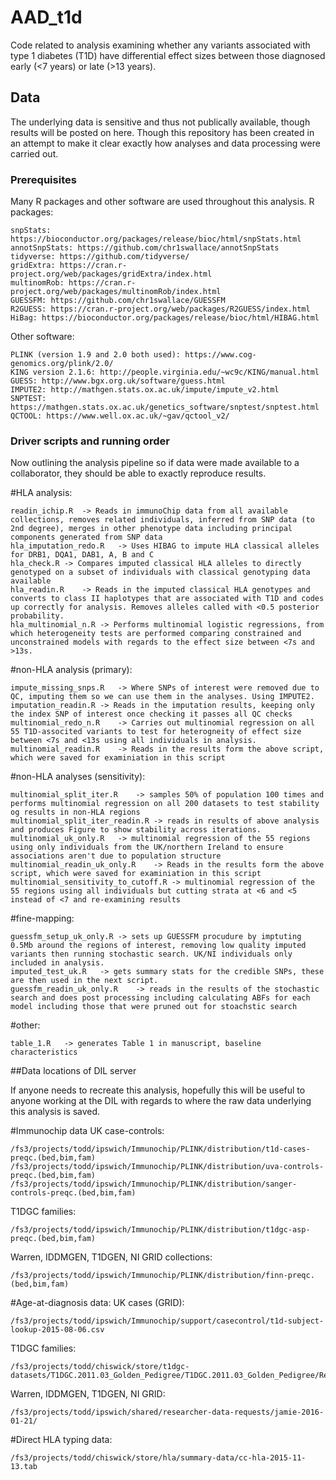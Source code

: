 # AAD_t1d

Code related to analysis examining whether any variants associated with type 1 diabetes (T1D) have  differential effect sizes between those diagnosed early (<7 years) or late (>13 years).

## Data

The underlying data is sensitive and thus not publically available, though results will be posted on here. Though this repository has been created in an attempt to make it clear exactly how analyses and data processing were carried out.

### Prerequisites

Many R packages and other software are used throughout this analysis. 
R packages:

```
snpStats: https://bioconductor.org/packages/release/bioc/html/snpStats.html
annotSnpStats: https://github.com/chr1swallace/annotSnpStats
tidyverse: https://github.com/tidyverse/
gridExtra: https://cran.r-project.org/web/packages/gridExtra/index.html
multinomRob: https://cran.r-project.org/web/packages/multinomRob/index.html 
GUESSFM: https://github.com/chr1swallace/GUESSFM
R2GUESS: https://cran.r-project.org/web/packages/R2GUESS/index.html
HiBag: https://bioconductor.org/packages/release/bioc/html/HIBAG.html
```

Other software:
```
PLINK (version 1.9 and 2.0 both used): https://www.cog-genomics.org/plink/2.0/
KING version 2.1.6: http://people.virginia.edu/~wc9c/KING/manual.html
GUESS: http://www.bgx.org.uk/software/guess.html
IMPUTE2: http://mathgen.stats.ox.ac.uk/impute/impute_v2.html 
SNPTEST: https://mathgen.stats.ox.ac.uk/genetics_software/snptest/snptest.html
QCTOOL: https://www.well.ox.ac.uk/~gav/qctool_v2/
```

### Driver scripts and running order

Now outlining the analysis pipeline so if data were made available to a collaborator, they should be able to exactly reproduce results.


#HLA analysis:
```
readin_ichip.R	-> Reads in immunoChip data from all available collections, removes related individuals, inferred from SNP data (to 2nd degree), merges in other phenotype data including principal components generated from SNP data
hla_imputation_redo.R	-> Uses HIBAG to impute HLA classical alleles for DRB1, DQA1, DAB1, A, B and C
hla_check.R	-> Compares imputed classical HLA alleles to directly genotyped on a subset of individuals with classical genotyping data available
hla_readin.R	-> Reads in the imputed classical HLA genotypes and converts to class II haplotypes that are associated with T1D and codes up correctly for analysis. Removes alleles called with <0.5 posterior probability.
hla_multinomial_n.R	-> Performs multinomial logistic regressions, from which heterogeneity tests are performed comparing constrained and unconstrained models with regards to the effect size between <7s and >13s.
```

#non-HLA analysis (primary):
```
impute_missing_snps.R	-> Where SNPs of interest were removed due to QC, imputing them so we can use them in the analyses. Using IMPUTE2.
imputation_readin.R	-> Reads in the imputation results, keeping only the index SNP of interest once checking it passes all QC checks
multinomial_redo_n.R	-> Carries out multinomial regression on all 55 T1D-associted variants to test for heterogneity of effect size between <7s and <13s using all individuals in analysis.
multinomial_readin.R	-> Reads in the results form the above script, which were saved for examiniation in this script
```
#non-HLA analyses (sensitivity):
```
multinomial_split_iter.R	-> samples 50% of population 100 times and performs multinomial regression on all 200 datasets to test stability og results in non-HLA regions
multinomial_split_iter_readin.R	-> reads in results of above analysis and produces Figure to show stability across iterations.
multinomial_uk_only.R	-> multinomial regression of the 55 regions using only individuals from the UK/northern Ireland to ensure associations aren't due to population structure
multinomial_readin_uk_only.R	-> Reads in the	results	form the above script, which were saved	for examiniation in this script
multinomial_sensitivity_to_cutoff.R -> multinomial regression of the 55 regions using all individuals but cutting strata at <6 and <5 instead of <7 and re-examining results
```

#fine-mapping:
```
guessfm_setup_uk_only.R	-> sets up GUESSFM procudure by imptuting 0.5Mb around the regions of interest, removing low quality imputed variants then running stochastic search. UK/NI individuals only included in analysis.
imputed_test_uk.R	-> gets summary stats for the credible SNPs, these are then used in the next script.
guessfm_readin_uk_only.R	-> reads in the results of the stochastic search and does post processing including calculating ABFs for each model including those that were pruned out for stoachstic search
```

#other:
```
table_1.R	-> generates Table 1 in manuscript, baseline characteristics
```

##Data locations of DIL server

If anyone needs to recreate this analysis, hopefully this will be useful to anyone working at the DIL with regards to where the raw data underlying this analysis is saved.

#Immunochip data
UK case-controls: 
```
/fs3/projects/todd/ipswich/Immunochip/PLINK/distribution/t1d-cases-preqc.(bed,bim,fam)
/fs3/projects/todd/ipswich/Immunochip/PLINK/distribution/uva-controls-preqc.(bed,bim,fam)
/fs3/projects/todd/ipswich/Immunochip/PLINK/distribution/sanger-controls-preqc.(bed,bim,fam)
```

T1DGC families:
```
/fs3/projects/todd/ipswich/Immunochip/PLINK/distribution/t1dgc-asp-preqc.(bed,bim,fam)
```

Warren, IDDMGEN, T1DGEN, NI GRID collections:
```
/fs3/projects/todd/ipswich/Immunochip/PLINK/distribution/finn-preqc.(bed,bim,fam)
```

#Age-at-diagnosis data:
UK cases (GRID):
```
/fs3/projects/todd/ipswich/Immunochip/support/casecontrol/t1d-subject-lookup-2015-08-06.csv
```

T1DGC families:
```
/fs3/projects/todd/chiswick/store/t1dgc-datasets/T1DGC.2011.03_Golden_Pedigree/T1DGC.2011.03_Golden_Pedigree/Resources/T1DGC.2011.03_Resources.csv
```

Warren, IDDMGEN, T1DGEN, NI GRID:
```
/fs3/projects/todd/ipswich/shared/researcher-data-requests/jamie-2016-01-21/
```

#Direct HLA typing data:
```
/fs3/projects/todd/chiswick/store/hla/summary-data/cc-hla-2015-11-13.tab
```


